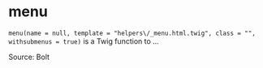 # menu

`menu(name = null, template = "helpers\/_menu.html.twig", class = "", withsubmenus = true)` is a Twig function to ...


Source: Bolt